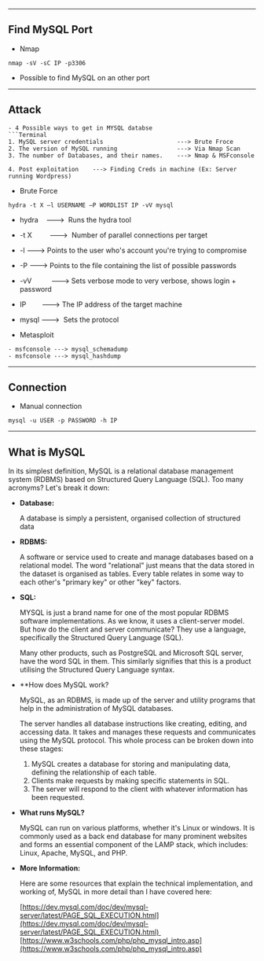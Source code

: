 --- ---

<h2>Find MySQL Port</h2>

- Nmap
```Terminal
nmap -sV -sC IP -p3306
```

- Possible to find MySQL on an other port

---

<h2>Attack</h2>

```
- 4 Possible ways to get in MYSQL databse
```Terminal
1. MySQL server credentials                     ---> Brute Froce
2. The version of MySQL running                 ---> Via Nmap Scan
3. The number of Databases, and their names.    ---> Nmap & MSFconsole

4. Post exploitation    ---> Finding Creds in machine (Ex: Server running Wordpress)
```

- Brute Force
```Terminal
hydra -t X –l USERNAME –P WORDLIST IP -vV mysql
```

- hydra      --->  Runs the hydra tool  
- -t X         --->  Number of parallel connections per target  
- -l             ---> Points to the user who's account you're trying to compromise  
- -P            ---> Points to the file containing the list of possible passwords  
- -vV          ---> Sets verbose mode to very verbose, shows login + password 
- IP             ---> The IP address of the target machine  
- mysql       --->  Sets the protocol

- Metasploit
```
- msfconsole ---> mysql_schemadump
- msfconsole ---> mysql_hashdump
```

---

<h2>Connection</h2>

- Manual connection
```Terminal
mysql -u USER -p PASSWORD -h IP
```

---

<h2>What is MySQL</h2>

In its simplest definition, MySQL is a relational database management system (RDBMS) based on Structured Query Language (SQL). Too many acronyms? Let's break it down:

- **Database:**

	A database is simply a persistent, organised collection of structured data

- **RDBMS:**

	A software or service used to create and manage databases based on a relational model. The word "relational" just means that the data stored in the dataset is organised as tables. Every table relates in some way to each other's "primary key" or other "key" factors.  

- **SQL:**

	MYSQL is just a brand name for one of the most popular RDBMS software implementations. As we know, it uses a client-server model. But how do the client and server communicate? They use a language, specifically the Structured Query Language (SQL).  

	Many other products, such as PostgreSQL and Microsoft SQL server, have the word SQL in them. This similarly signifies that this is a product utilising the Structured Query Language syntax.  

- **How does MySQL work?

	MySQL, as an RDBMS, is made up of the server and utility programs that help in the administration of MySQL databases.

	The server handles all database instructions like creating, editing, and accessing data. It takes and manages these requests and communicates using the MySQL protocol. This whole process can be broken down into these stages:  

	1.  MySQL creates a database for storing and manipulating data, defining the relationship of each table.
	2.  Clients make requests by making specific statements in SQL.
	3.  The server will respond to the client with whatever information has been requested.  

- **What runs MySQL?**

	MySQL can run on various platforms, whether it's Linux or windows. It is commonly used as a back end database for many prominent websites and forms an essential component of the LAMP stack, which includes: Linux, Apache, MySQL, and PHP.

- **More Information:**

	Here are some resources that explain the technical implementation, and working of, MySQL in more detail than I have covered here:

	[https://dev.mysql.com/doc/dev/mysql-server/latest/PAGE_SQL_EXECUTION.html](https://dev.mysql.com/doc/dev/mysql-server/latest/PAGE_SQL_EXECUTION.html) 
	[https://www.w3schools.com/php/php_mysql_intro.asp](https://www.w3schools.com/php/php_mysql_intro.asp)